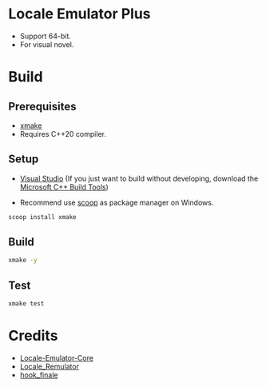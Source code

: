 # Locale Emulator Plus

- Support 64-bit.
- For visual novel.

# Build

## Prerequisites

- [xmake](https://xmake.io/#/guide/installation)
- Requires C++20 compiler.

## Setup

- [Visual Studio](https://visualstudio.microsoft.com) (If you just want to build without developing, download the [Microsoft C++ Build Tools](https://visualstudio.microsoft.com/visual-cpp-build-tools))

- Recommend use [scoop](https://scoop.sh) as package manager on Windows.

```sh
scoop install xmake
```

## Build

```sh
xmake -y
```

## Test

```sh
xmake test
```

# Credits

- [Locale-Emulator-Core](https://github.com/xupefei/Locale-Emulator-Core)
- [Locale_Remulator](https://github.com/InWILL/Locale_Remulator)
- [hook_finale](https://github.com/rumia-san/hook_finale)

